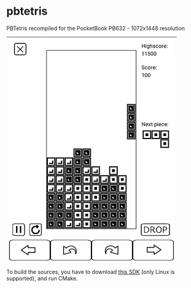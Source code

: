 # pbtetris
PBTetris recompiled for the PocketBook PB632 - 1072x1448 resolution

| ![screenshot](https://github.com/neilswann80/pbtetris/blob/PB632/images/pbtetris_screenshot.jpg?raw=true) |
|-|

To build the sources, you have to download [this SDK](https://github.com/pocketbook/SDK_6.3.0/tree/6.5) (only Linux is supported), and run CMake.
